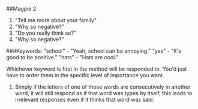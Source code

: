 ##Magpie 2

1. "Tell me more about your family"
2. "Why so negative?"
3. "Do you really think so?"
4. "Why so negative?"

###Keywords:
	"school" - "Yeah, school can be annoying."
	"yes" - "It's good to be positive."
	"hats" - "Hats are cool."

Whichever keyword is first in the method will be responded to. You'd just have to order them in the specific level of importance you want.

1. Simply if the letters of one of those words are consecutively in another word, it will still respond as if that word was types by itself, this leads to irrelevant responses even if it thinks that word was said.

